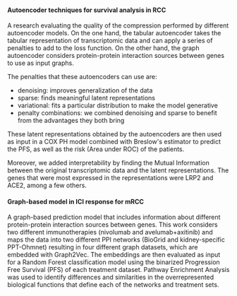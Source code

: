 #### Autoencoder techniques for survival analysis in RCC
A research evaluating the quality of the compression performed by different autoencoder models.
On the one hand, the tabular autoencoder takes the tabular representation of transcriptomic data and can apply a series of penalties to add to the loss function.
On the other hand, the graph autoencoder considers protein-protein interaction sources between genes to use as input graphs.

The penalties that these autoencoders can use are:
* denoising: improves generalization of the data
* sparse: finds meaningful latent representations
* variational: fits a particular distribution to make the model generative
* penalty combinations: we combined denoising and sparse to benefit from the advantages they both bring

These latent representations obtained by the autoencoders are then used as input in a COX PH model combined with Breslow's estimator to predict the PFS, as well as the risk (Area under ROC) of the patients.

Moreover, we added interpretability by finding the Mutual Information between the original transcriptomic data and the latent representations. The genes that were most expressed
in the representations were LRP2 and ACE2, among a few others.

#### Graph-based model in ICI response for mRCC
A graph-based prediction model that includes information about different protein-protein interaction sources between genes. 
This work considers two different immunotherapies (nivolumab and avelumab+axitinib) and maps the data into two different PPI networks (BioGrid and kidney-specific PPT-Ohmnet) resulting in four
different graph datasets, which are embedded with Graph2Vec. The embeddings are then evaluated as input for a Random Forest classification model using the binarized Progression Free Survival (PFS)
of each treatment dataset. Pathway Enrichment Analysis was used to identify differences and similarities in the overrepresented biological functions that define each of the networks and treatment sets.
